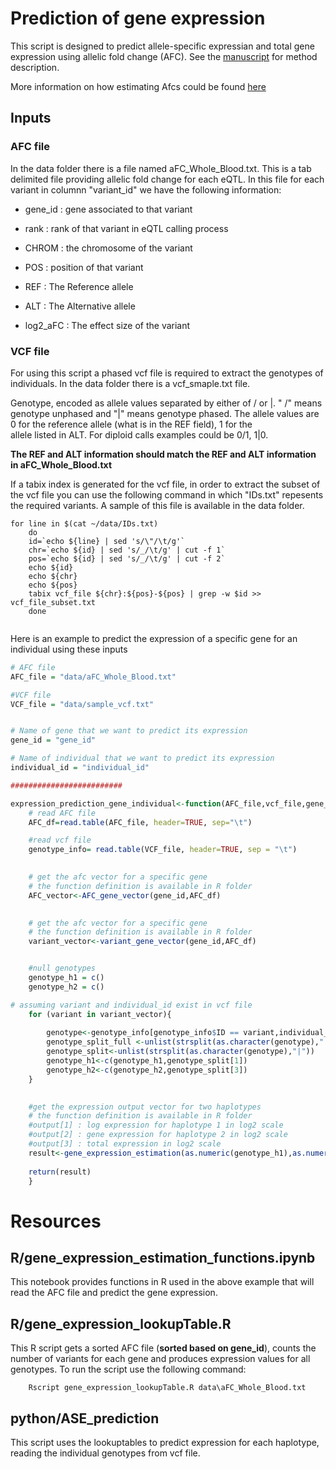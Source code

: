 # Prediction of gene expression
This script is designed to predict allele-specific expressian and total gene expression using allelic fold change (AFC). See the [manuscript](https://genome.cshlp.org/content/27/11/1872.short) for method description.

More information on how estimating Afcs could be found [here](https://github.com/wickdChromosome/leastSQ_aFC) 

## Inputs

### AFC file
In the data folder there is a file named aFC_Whole_Blood.txt. This is a tab delimited file providing allelic fold change for each eQTL. In this file for each variant in columnn "variant_id" we have the following information:

- gene_id : gene associated to that variant

- rank : rank of that variant in eQTL calling process

- CHROM : the chromosome of the variant

- POS : position of that variant

- REF : The Reference allele

- ALT : The Alternative allele

- log2_aFC : The effect size of the variant

### VCF file

For using this script a phased vcf file is required to extract the genotypes of individuals. In the data folder there is a vcf_smaple.txt file. 

Genotype, encoded as allele values separated by either of / or |. " /" means genotype unphased and "|" means genotype phased. The allele values are 0 for the reference allele (what is in the REF  field), 1 for the  
allele listed in ALT. For diploid calls examples could be 0/1, 1|0. 

**The REF and ALT information should match the REF and ALT information in aFC_Whole_Blood.txt**

If a tabix index is generated for the vcf file, in order to extract the subset of the vcf file you can use the following command in which "IDs.txt" repesents the required variants. A sample of this file is available in the data folder.

```Shell
for line in $(cat ~/data/IDs.txt)
    do
    id=`echo ${line} | sed 's/\"/\t/g'`
    chr=`echo ${id} | sed 's/_/\t/g' | cut -f 1`
    pos=`echo ${id} | sed 's/_/\t/g' | cut -f 2`
    echo ${id}
    echo ${chr}
    echo ${pos}
    tabix vcf_file ${chr}:${pos}-${pos} | grep -w $id >> vcf_file_subset.txt
    done


```

Here is an example to predict the expression of a specific gene for an individual using these inputs

```R
# AFC file
AFC_file = "data/aFC_Whole_Blood.txt"

#VCF file
VCF_file = "data/sample_vcf.txt"


# Name of gene that we want to predict its expression
gene_id = "gene_id"

# Name of individual that we want to predict its expression
individual_id = "individual_id"

#########################

expression_prediction_gene_individual<-function(AFC_file,vcf_file,gene_id,individual_id){
    # read AFC file
    AFC_df=read.table(AFC_file, header=TRUE, sep="\t")

    #read vcf file 
    genotype_info= read.table(VCF_file, header=TRUE, sep = "\t")
   

    # get the afc vector for a specific gene 
    # the function definition is available in R folder
    AFC_vector<-AFC_gene_vector(gene_id,AFC_df)
   

    # get the afc vector for a specific gene 
    # the function definition is available in R folder
    variant_vector<-variant_gene_vector(gene_id,AFC_df)


    #null genotypes
    genotype_h1 = c()
    genotype_h2 = c()

# assuming variant and individual_id exist in vcf file
    for (variant in variant_vector){
        
        genotype<-genotype_info[genotype_info$ID == variant,individual_id]      
        genotype_split_full <-unlist(strsplit(as.character(genotype),":"))[1]
        genotype_split<-unlist(strsplit(as.character(genotype),"|"))
        genotype_h1<-c(genotype_h1,genotype_split[1])
        genotype_h2<-c(genotype_h2,genotype_split[3])
    }

    
    #get the expression output vector for two haplotypes
    # the function definition is available in R folder
    #output[1] : log expression for haplotype 1 in log2 scale
    #output[2] : gene expression for haplotype 2 in log2 scale
    #output[3] : total expression in log2 scale
    result<-gene_expression_estimation(as.numeric(genotype_h1),as.numeric(genotype_h2),AFC_vector)
    
    return(result)
    }
  ```

# Resources

## R/gene_expression_estimation_functions.ipynb

This notebook provides functions in R used in the above example that will read the AFC file and predict the gene expression.


## R/gene_expression_lookupTable.R

This R script gets a sorted AFC file (**sorted based on gene_id**), counts the number of variants for each gene and produces expression values for all genotypes. To run the script use the following command:

```Shell
    Rscript gene_expression_lookupTable.R data\aFC_Whole_Blood.txt
```    
## python/ASE_prediction
This script uses the lookuptables to predict expression for each haplotype, reading the individual genotypes from vcf file.





